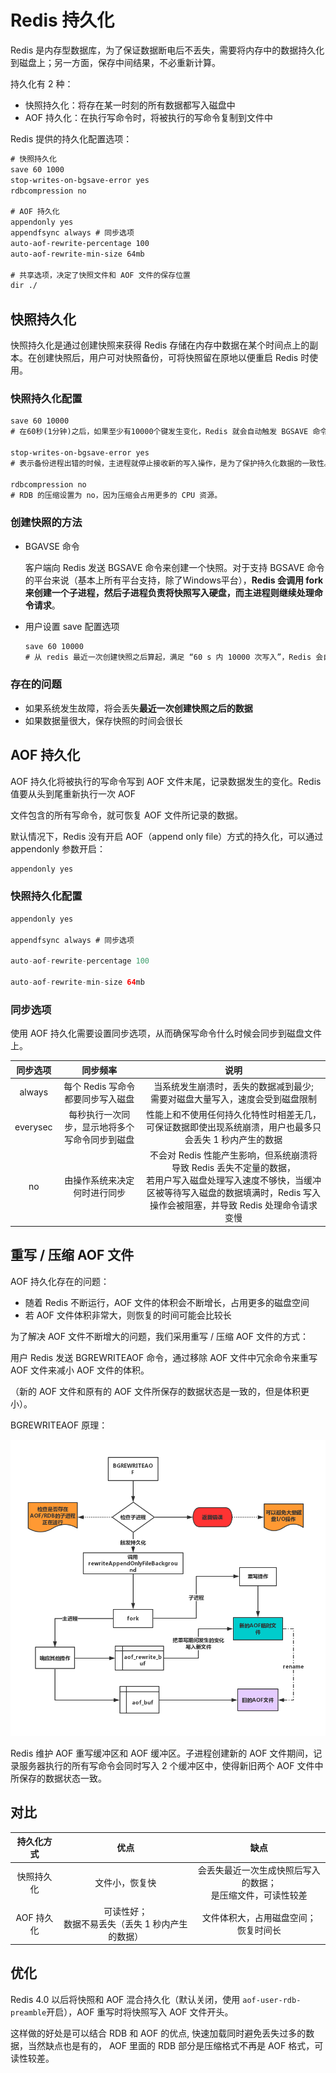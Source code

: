 # Redis 持久化

Redis 是内存型数据库，为了保证数据断电后不丢失，需要将内存中的数据持久化到磁盘上；另一方面，保存中间结果，不必重新计算。

持久化有 2 种：

- 快照持久化：将存在某一时刻的所有数据都写入磁盘中
- AOF 持久化：在执行写命令时，将被执行的写命令复制到文件中

Redis 提供的持久化配置选项：

```html
# 快照持久化
save 60 1000
stop-writes-on-bgsave-error yes
rdbcompression no

# AOF 持久化
appendonly yes
appendfsync always # 同步选项
auto-aof-rewrite-percentage 100
auto-aof-rewrite-min-size 64mb

# 共享选项，决定了快照文件和 AOF 文件的保存位置
dir ./
```



## 快照持久化

快照持久化是通过创建快照来获得 Redis 存储在内存中数据在某个时间点上的副本。在创建快照后，用户可对快照备份，可将快照留在原地以便重启 Redis 时使用。

### 快照持久化配置

```html
save 60 10000        
# 在60秒(1分钟)之后，如果至少有10000个键发生变化，Redis 就会自动触发 BGSAVE 命令创建快照。

stop-writes-on-bgsave-error yes 
# 表示备份进程出错的时候，主进程就停止接收新的写入操作，是为了保护持久化数据的一致性。

rdbcompression no
# RDB 的压缩设置为 no，因为压缩会占用更多的 CPU 资源。
```



### 创建快照的方法

- BGAVSE 命令

  客户端向 Redis 发送 BGSAVE 命令来创建一个快照。对于支持 BGSAVE 命令的平台来说（基本上所有平台支持，除了Windows平台），**Redis 会调用 fork 来创建一个子进程，然后子进程负责将快照写入硬盘，而主进程则继续处理命令请求**。

- 用户设置 save 配置选项

  ```html
  save 60 10000
  # 从 redis 最近一次创建快照之后算起，满足 “60 s 内 10000 次写入”，Redis 会自动触发 BGSAVE 命令
  ```



### 存在的问题

- 如果系统发生故障，将会丢失**最近一次创建快照之后的数据**
- 如果数据量很大，保存快照的时间会很长



## AOF 持久化

AOF 持久化将被执行的写命令写到 AOF 文件末尾，记录数据发生的变化。Redis 值要从头到尾重新执行一次 AOF 

文件包含的所有写命令，就可恢复 AOF 文件所记录的数据。

默认情况下，Redis 没有开启 AOF（append only file）方式的持久化，可以通过 appendonly 参数开启：

```html
appendonly yes
```



### 快照持久化配置

```java
appendonly yes

appendfsync always # 同步选项

auto-aof-rewrite-percentage 100
    
auto-aof-rewrite-min-size 64mb
```



### 同步选项

使用 AOF 持久化需要设置同步选项，从而确保写命令什么时候会同步到磁盘文件上。

| 同步选项 |                    同步频率                    |                             说明                             |
| :------: | :--------------------------------------------: | :----------------------------------------------------------: |
|  always  |       每个 Redis 写命令都要同步写入磁盘        | 当系统发生崩溃时，丢失的数据减到最少;<br/>需要对磁盘大量写入，速度会受到磁盘限制 |
| everysec | 每秒执行一次同步，显示地将多个写命令同步到磁盘 | 性能上和不使用任何持久化特性时相差无几，<br/>可保证数据即使出现系统崩溃，用户也最多只会丢失 1 秒内产生的数据 |
|    no    |          由操作系统来决定何时进行同步          | 不会对 Redis 性能产生影响，但系统崩溃将导致 Redis 丢失不定量的数据，<br/>若用户写入磁盘处理写入速度不够快，当缓冲区被等待写入磁盘的数据填满时，Redis 写入操作会被阻塞，并导致 Redis 处理命令请求变慢 |



## 重写 / 压缩 AOF 文件

AOF 持久化存在的问题：

- 随着 Redis 不断运行，AOF 文件的体积会不断增长，占用更多的磁盘空间
- 若 AOF 文件体积非常大，则恢复的时间可能会比较长

为了解决 AOF 文件不断增大的问题，我们采用重写 / 压缩 AOF 文件的方式：

用户 Redis 发送 BGREWRITEAOF 命令，通过移除 AOF 文件中冗余命令来重写 AOF 文件来减小 AOF 文件的体积。

（新的 AOF 文件和原有的 AOF 文件所保存的数据状态是一致的，但是体积更小）。

BGREWRITEAOF 原理：

<div align="center"><img src="../_pics/redis/r_4.png" width="600px"/></div>

Redis 维护 AOF 重写缓冲区和 AOF 缓冲区。子进程创建新的 AOF 文件期间，记录服务器执行的所有写命令会同时写入 2 个缓冲区中，使得新旧两个 AOF 文件中所保存的数据状态一致。



## 对比

| 持久化方式 |                         优点                         |                             缺点                             |
| :--------: | :--------------------------------------------------: | :----------------------------------------------------------: |
| 快照持久化 |                    文件小，恢复快                    | 会丢失最近一次生成快照后写入的数据；<br/>是压缩文件，可读性较差 |
| AOF 持久化 | 可读性好；<br/>数据不易丢失（丢失 1 秒内产生的数据） |          文件体积大，占用磁盘空间；<br/>恢复时间长           |



## 优化

Redis 4.0 以后将快照和 AOF 混合持久化（默认关闭，使用 `aof-user-rdb-preamble`开启），AOF 重写时将快照写入 AOF 文件开头。

这样做的好处是可以结合 RDB 和 AOF 的优点, 快速加载同时避免丢失过多的数据，当然缺点也是有的， AOF 里面的 RDB 部分是压缩格式不再是 AOF 格式，可读性较差。
